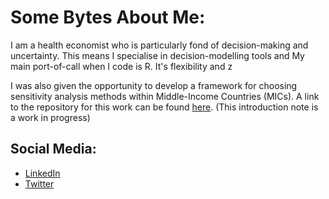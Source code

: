 # Some Bytes About Me:
[](https://user-images.githubusercontent.com/46462501/121810344-c7721000-cc60-11eb-995a-6593f2e09761.jpeg)
I am a health economist who is particularly fond of decision-making and uncertainty. This means I specialise in decision-modelling tools and My main port-of-call when I code is R. It's flexibility and z

I was also given the opportunity to develop a framework for choosing sensitivity analysis methods within Middle-Income Countries (MICs). A link to the repository for this work can be found [here](https://github.com/jSoboil/Dissertation). (This introduction note is a work in progress)

  ##  Social Media:
  - [LinkedIn](https://www.linkedin.com/in/joshua-soboil-067351172/)
  - [Twitter](https://twitter.com/ama_loop)
